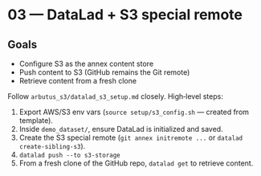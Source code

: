 # 03 — DataLad + S3 special remote

## Goals
- Configure S3 as the annex content store
- Push content to S3 (GitHub remains the Git remote)
- Retrieve content from a fresh clone

Follow `arbutus_s3/datalad_s3_setup.md` closely. High‑level steps:

1. Export AWS/S3 env vars (`source setup/s3_config.sh` — created from template).
2. Inside `demo_dataset/`, ensure DataLad is initialized and saved.
3. Create the S3 special remote (`git annex initremote ...` or `datalad create-sibling-s3`).
4. `datalad push --to s3-storage`
5. From a fresh clone of the GitHub repo, `datalad get` to retrieve content.

